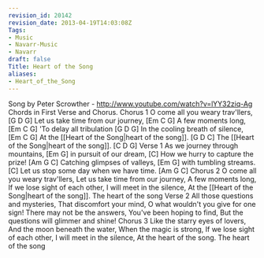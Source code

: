 ```yaml
---
revision_id: 20142
revision_date: 2013-04-19T14:03:08Z
Tags:
- Music
- Navarr-Music
- Navarr
draft: false
Title: Heart of the Song
aliases:
- Heart_of_the_Song
---
```

Song by Peter Scrowther - http://www.youtube.com/watch?v=lYY32ziq-Ag
Chords in First Verse and Chorus.
Chorus 1
O come all you weary trav'llers, [G D G]
Let us take time from our journey, [Em C G]
A few moments long, [Em C G]
'To delay all tribulation [G D G]
In the cooling breath of silence, [Em C G]
At the [[Heart of the Song|heart of the song]]. [G D C]
The [[Heart of the Song|heart of the song]]. [C D G]
Verse 1
As we journey through mountains, [Em G]
in pursuit of our dream, [C]
How we hurry to capture the prize! [Am G C]
Catching glimpses of valleys, [Em G]
with tumbling streams. [C] 
Let us stop some day when we have time. [Am G C]
Chorus 2
O come all you weary trav'llers,
Let us take time from our journey,
A few moments long,
If we lose sight of each other,
I will meet in the silence,
At the [[Heart of the Song|heart of the song]].
The heart of the song
Verse 2
All those questions and mysteries,
That discomfort your mind,
O what wouldn't you give for one sign!
There may not be the answers,
You've been hoping to find,
But the questions will glimmer and shine! 
Chorus 3
Like the starry eyes of lovers,
And the moon beneath the water,
When the magic is strong,
If we lose sight of each other,
I will meet in the silence,
At the heart of the song.
The heart of the song